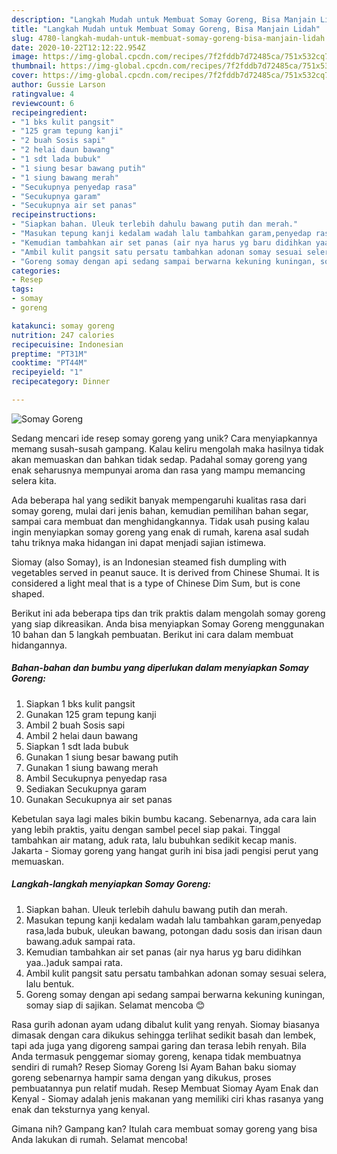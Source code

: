 ```yaml
---
description: "Langkah Mudah untuk Membuat Somay Goreng, Bisa Manjain Lidah"
title: "Langkah Mudah untuk Membuat Somay Goreng, Bisa Manjain Lidah"
slug: 4780-langkah-mudah-untuk-membuat-somay-goreng-bisa-manjain-lidah
date: 2020-10-22T12:12:22.954Z
image: https://img-global.cpcdn.com/recipes/7f2fddb7d72485ca/751x532cq70/somay-goreng-foto-resep-utama.jpg
thumbnail: https://img-global.cpcdn.com/recipes/7f2fddb7d72485ca/751x532cq70/somay-goreng-foto-resep-utama.jpg
cover: https://img-global.cpcdn.com/recipes/7f2fddb7d72485ca/751x532cq70/somay-goreng-foto-resep-utama.jpg
author: Gussie Larson
ratingvalue: 4
reviewcount: 6
recipeingredient:
- "1 bks kulit pangsit"
- "125 gram tepung kanji"
- "2 buah Sosis sapi"
- "2 helai daun bawang"
- "1 sdt lada bubuk"
- "1 siung besar bawang putih"
- "1 siung bawang merah"
- "Secukupnya penyedap rasa"
- "Secukupnya garam"
- "Secukupnya air set panas"
recipeinstructions:
- "Siapkan bahan. Uleuk terlebih dahulu bawang putih dan merah."
- "Masukan tepung kanji kedalam wadah lalu tambahkan garam,penyedap rasa,lada bubuk, uleukan bawang, potongan dadu sosis dan irisan daun bawang.aduk sampai rata."
- "Kemudian tambahkan air set panas (air nya harus yg baru didihkan yaa..)aduk sampai rata."
- "Ambil kulit pangsit satu persatu tambahkan adonan somay sesuai selera, lalu bentuk."
- "Goreng somay dengan api sedang sampai berwarna kekuning kuningan, somay siap di sajikan. Selamat mencoba 😊"
categories:
- Resep
tags:
- somay
- goreng

katakunci: somay goreng 
nutrition: 247 calories
recipecuisine: Indonesian
preptime: "PT31M"
cooktime: "PT44M"
recipeyield: "1"
recipecategory: Dinner

---
```



![Somay Goreng](https://img-global.cpcdn.com/recipes/7f2fddb7d72485ca/751x532cq70/somay-goreng-foto-resep-utama.jpg)

Sedang mencari ide resep somay goreng yang unik? Cara menyiapkannya memang susah-susah gampang. Kalau keliru mengolah maka hasilnya tidak akan memuaskan dan bahkan tidak sedap. Padahal somay goreng yang enak seharusnya mempunyai aroma dan rasa yang mampu memancing selera kita.

Ada beberapa hal yang sedikit banyak mempengaruhi kualitas rasa dari somay goreng, mulai dari jenis bahan, kemudian pemilihan bahan segar, sampai cara membuat dan menghidangkannya. Tidak usah pusing kalau ingin menyiapkan somay goreng yang enak di rumah, karena asal sudah tahu triknya maka hidangan ini dapat menjadi sajian istimewa.

Siomay (also Somay), is an Indonesian steamed fish dumpling with vegetables served in peanut sauce. It is derived from Chinese Shumai. It is considered a light meal that is a type of Chinese Dim Sum, but is cone shaped.


Berikut ini ada beberapa tips dan trik praktis dalam mengolah somay goreng yang siap dikreasikan. Anda bisa menyiapkan Somay Goreng menggunakan 10 bahan dan 5 langkah pembuatan. Berikut ini cara dalam membuat hidangannya.

<!--inarticleads1-->

##### Bahan-bahan dan bumbu yang diperlukan dalam menyiapkan Somay Goreng:

1. Siapkan 1 bks kulit pangsit
1. Gunakan 125 gram tepung kanji
1. Ambil 2 buah Sosis sapi
1. Ambil 2 helai daun bawang
1. Siapkan 1 sdt lada bubuk
1. Gunakan 1 siung besar bawang putih
1. Gunakan 1 siung bawang merah
1. Ambil Secukupnya penyedap rasa
1. Sediakan Secukupnya garam
1. Gunakan Secukupnya air set panas


Kebetulan saya lagi males bikin bumbu kacang. Sebenarnya, ada cara lain yang lebih praktis, yaitu dengan sambel pecel siap pakai. Tinggal tambahkan air matang, aduk rata, lalu bubuhkan sedikit kecap manis. Jakarta - Siomay goreng yang hangat gurih ini bisa jadi pengisi perut yang memuaskan. 

<!--inarticleads2-->

##### Langkah-langkah menyiapkan Somay Goreng:

1. Siapkan bahan. Uleuk terlebih dahulu bawang putih dan merah.
1. Masukan tepung kanji kedalam wadah lalu tambahkan garam,penyedap rasa,lada bubuk, uleukan bawang, potongan dadu sosis dan irisan daun bawang.aduk sampai rata.
1. Kemudian tambahkan air set panas (air nya harus yg baru didihkan yaa..)aduk sampai rata.
1. Ambil kulit pangsit satu persatu tambahkan adonan somay sesuai selera, lalu bentuk.
1. Goreng somay dengan api sedang sampai berwarna kekuning kuningan, somay siap di sajikan. Selamat mencoba 😊


Rasa gurih adonan ayam udang dibalut kulit yang renyah. Siomay biasanya dimasak dengan cara dikukus sehingga terlihat sedikit basah dan lembek, tapi ada juga yang digoreng sampai garing dan terasa lebih renyah. Bila Anda termasuk penggemar siomay goreng, kenapa tidak membuatnya sendiri di rumah? Resep Siomay Goreng Isi Ayam Bahan baku siomay goreng sebenarnya hampir sama dengan yang dikukus, proses pembuatannya pun relatif mudah. Resep Membuat Siomay Ayam Enak dan Kenyal - Siomay adalah jenis makanan yang memiliki ciri khas rasanya yang enak dan teksturnya yang kenyal. 

Gimana nih? Gampang kan? Itulah cara membuat somay goreng yang bisa Anda lakukan di rumah. Selamat mencoba!
